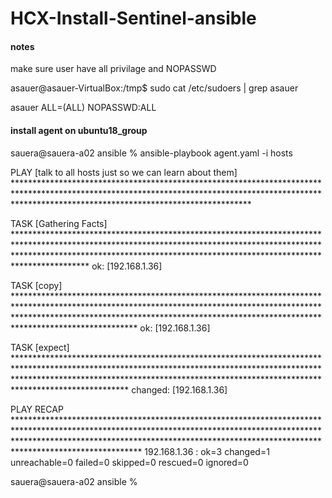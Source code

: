 # HCX-Install-Sentinel-ansible

#### notes ####
make sure user have all privilage and NOPASSWD 

asauer@asauer-VirtualBox:/tmp$ sudo cat /etc/sudoers | grep asauer

asauer ALL=(ALL) NOPASSWD:ALL


#### install agent on ubuntu18_group ####

sauera@sauera-a02 ansible % ansible-playbook agent.yaml -i hosts

PLAY [talk to all hosts just so we can learn about them] *****************************************************************************************************************************************************************************************************

TASK [Gathering Facts] ***************************************************************************************************************************************************************************************************************************************
ok: [192.168.1.36]

TASK [copy] **************************************************************************************************************************************************************************************************************************************************
ok: [192.168.1.36]

TASK [expect] ************************************************************************************************************************************************************************************************************************************************
changed: [192.168.1.36]

PLAY RECAP ***************************************************************************************************************************************************************************************************************************************************
192.168.1.36               : ok=3    changed=1    unreachable=0    failed=0    skipped=0    rescued=0    ignored=0   

sauera@sauera-a02 ansible % 
